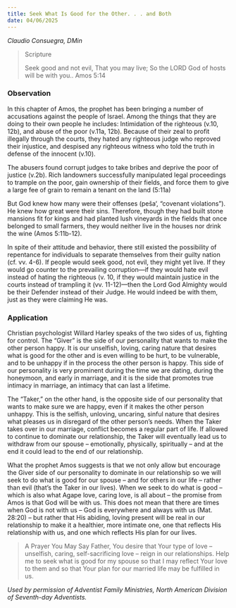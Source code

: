 ```yaml
---
title: Seek What Is Good for the Other. . . and Both
date: 04/06/2025
---
```


_Claudio Consuegra, DMin_

> <p>Scripture</p>
> Seek good and not evil, That you may live; So the LORD God of hosts will be with you.. Amos 5:14

### Observation

In this chapter of Amos, the prophet has been bringing a number of accusations against the people of Israel. Among the things that they are doing to their own people he includes: Intimidation of the righteous (v.10, 12b), and abuse of the poor (v.11a, 12b). Because of their zeal to profit illegally through the courts, they hated any righteous judge who reproved their injustice, and despised any righteous witness who told the truth in defense of the innocent (v.10).

The abusers found corrupt judges to take bribes and deprive the poor of justice (v.2b). Rich landowners successfully manipulated legal proceedings to trample on the poor, gain ownership of their fields, and force them to give a large fee of grain to remain a tenant on the land (5:11a)

But God knew how many were their offenses (peša‘, “covenant violations”). He knew how great were their sins. Therefore, though they had built stone mansions fit for kings and had planted lush vineyards in the fields that once belonged to small farmers, they would neither live in the houses nor drink the wine (Amos 5:11b-12).

In spite of their attitude and behavior, there still existed the possibility of repentance for individuals to separate themselves from their guilty nation (cf. vv. 4-6). If people would seek good, not evil, they might yet live. If they would go counter to the prevailing corruption—if they would hate evil instead of hating the righteous (v. 10, if they would maintain justice in the courts instead of trampling it (vv. 11-12)—then the Lord God Almighty would be their Defender instead of their Judge. He would indeed be with them, just as they were claiming He was.

### Application

Christian psychologist Willard Harley speaks of the two sides of us, fighting for control. The “Giver” is the side of our personality that wants to make the other person happy. It is our unselfish, loving, caring nature that desires what is good for the other and is even willing to be hurt, to be vulnerable, and to be unhappy if in the process the other person is happy. This side of our personality is very prominent during the time we are dating, during the honeymoon, and early in marriage, and it is the side that promotes true intimacy in marriage, an intimacy that can last a lifetime.

The “Taker,” on the other hand, is the opposite side of our personality that wants to make sure we are happy, even if it makes the other person unhappy. This is the selfish, unloving, uncaring, sinful nature that desires what pleases us in disregard of the other person’s needs. When the Taker takes over in our marriage, conflict becomes a regular part of life. If allowed to continue to dominate our relationship, the Taker will eventually lead us to withdraw from our spouse – emotionally, physically, spiritually – and at the end it could lead to the end of our relationship.

What the prophet Amos suggests is that we not only allow but encourage the Giver side of our personality to dominate in our relationship so we will seek to do what is good for our spouse – and for others in our life – rather than evil (that’s the Taker in our lives). When we seek to do what is good – which is also what Agape love, caring love, is all about – the promise from Amos is that God will be with us. This does not mean that there are times when God is not with us – God is everywhere and always with us (Mat. 28:20) – but rather that His abiding, loving present will be real in our relationship to make it a healthier, more intimate one, one that reflects His relationship with us, and one which reflects His plan for our lives.

> <callout>A Prayer You May Say</callout>
> Father, You desire that Your type of love – unselfish, caring, self-sacrificing love – reign in our relationships. Help me to seek what is good for my spouse so that I may reflect Your love to them and so that Your plan for our married life may be fulfilled in us.

_Used by permission of Adventist Family Ministries, North American Division of Seventh-day Adventists._